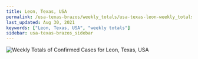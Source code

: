 ```yaml
---
title: Leon, Texas, USA
permalink: /usa-texas-brazos/weekly_totals/usa-texas-leon-weekly_totals.html
last_updated: Aug 30, 2021
keywords: ["Leon, Texas, USA", "weekly totals"]
sidebar: usa-texas-brazos_sidebar
---
```


![Weekly Totals of Confirmed Cases for Leon, Texas, USA](/covid_tracker/images/graphs/usa-texas-leon-weekly_totals_graph.png)
